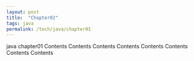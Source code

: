 ```yaml
---
layout: post
title:  "Chapter02"
tags: java
permalink: /tech/java/chapter01
---
```



java chapter01
Contents
Contents
Contents
Contents
Contents
Contents
Contents
Contents
